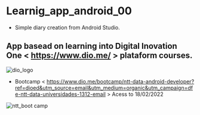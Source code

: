 # Learnig_app_android_00

- Simple diary creation from Android Studio. 

## App basead on learning into Digital Inovation One < https://www.dio.me/ >  plataform courses. 


![dio_logo](https://user-images.githubusercontent.com/87449988/154619080-78c412ed-003f-4d16-ac1e-b852b41bc37c.PNG)



- Bootcamp < https://www.dio.me/bootcamp/ntt-data-android-developer?ref=dioed&utm_source=email&utm_medium=organic&utm_campaign=dfe-ntt-data-universidades-1312-email > Acess to 18/02/2022


![ntt_boot camp](https://user-images.githubusercontent.com/87449988/154619091-b43e4e3e-dc33-476d-8c9c-bf1ff29eb997.PNG)
